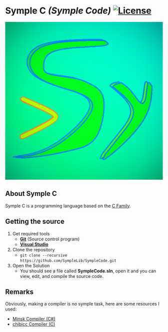 # Symple C *(Symple Code)* [![License](https://img.shields.io/github/license/SympleLib/SympleCode.svg)](LICENSE)

![Symple](/res/Symple.png?raw=true "Symple")

## About Symple C

Symple C is a programming language based on the [C Family](https://en.wikipedia.org/wiki/List_of_C-family_programming_languages).

## Getting the source

1) Get required tools
    - [**Git**](https://git-scm.com/download) (Source control program)
    - [**Visual Studio**](https://visualstudio.microsoft.com/)
2) Clone the repository
   - `git clone --recursive https://github.com/SympleLib/SympleCode.git`
3) Open the Solution
    - You should see a file called **SympleCode.sln**, open it and you can view, edit, and compile the source code.
  
## Remarks
  
Obviously, making a compiler is no symple task, here are some resources I used:
  - [Minsk Compiler (C#)](https://github.com/terrajobst/minsk)
  - [chibicc Compiler (C)](https://github.com/rui314/chibicc)

